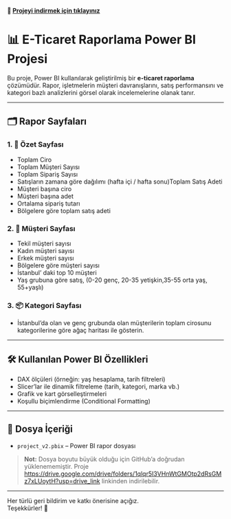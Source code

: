 **🔗 [Projeyi indirmek için tıklayınız](https://drive.google.com/drive/folders/1qlqr5I3VHnWtGMOtp2dRsGMz7xLUoytH?usp=drive_link)**  

# 📊 E-Ticaret Raporlama Power BI Projesi

Bu proje, Power BI kullanılarak geliştirilmiş bir **e-ticaret raporlama** çözümüdür. Rapor, işletmelerin müşteri davranışlarını, satış performansını ve kategori bazlı analizlerini görsel olarak incelemelerine olanak tanır.

---

## 🗂️ Rapor Sayfaları

### 1. 📄 Özet Sayfası
- Toplam Ciro
- Toplam Müşteri Sayısı
- Toplam Sipariş Sayısı
- Satışların zamana göre dağılımı (hafta içi / hafta sonu)Toplam Satış Adeti
- Müşteri başına ciro
- Müşteri başına adet
- Ortalama sipariş tutarı
- Bölgelere göre toplam satış adeti

### 2. 👥 Müşteri Sayfası
- Tekil müşteri sayısı
- Kadın müşteri sayısı
- Erkek müşteri sayısı
- Bölgelere göre müşteri sayısı
- İstanbul’ daki top 10 müşteri 
- Yaş grubuna göre satış, (0-20 genç, 20-35 yetişkin,35-55 orta yaş, 55+yaşlı)

### 3. 📦 Kategori Sayfası
- İstanbul’da olan ve genç grubunda olan müşterilerin toplam cirosunu kategorilerine göre ağaç haritası ile gösterin. 
---

## 🛠️ Kullanılan Power BI Özellikleri

- DAX ölçüleri (örneğin: yaş hesaplama, tarih filtreleri)
- Slicer’lar ile dinamik filtreleme (tarih, kategori, marka vb.)
- Grafik ve kart görselleştirmeleri
- Koşullu biçimlendirme (Conditional Formatting)

---

## 📁 Dosya İçeriği

- `project_v2.pbix` – Power BI rapor dosyası  
> **Not:** Dosya boyutu büyük olduğu için GitHub’a doğrudan yüklenememiştir. Proje https://drive.google.com/drive/folders/1qlqr5I3VHnWtGMOtp2dRsGMz7xLUoytH?usp=drive_link linkinden indirilebilir.

---

Her türlü geri bildirim ve katkı önerisine açığız.  
Teşekkürler! 🙌
